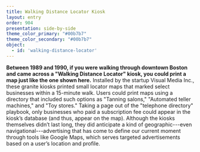 ```yaml
---
title: Walking Distance Locator Kiosk
layout: entry
order: 904
presentation: side-by-side
theme_color_primary: "#00b7b7"
theme_color_secondary: "#00b7b7"
object:
  - id: 'walking-distance-locator'
---
```


**Between 1989 and 1990, if you were walking through downtown Boston and came across a "Walking Distance Locator" kiosk, you could print a map just like the one shown here.** Installed by the startup Visual Media Inc., these granite kiosks printed small locator maps that marked select businesses within a 15-minute walk. Users could print maps using a directory that included such options as "Tanning salons," "Automated teller machines," and "Toy stores." Taking a page out of the "telephone directory" playbook, only businesses who paid a subscription fee could appear in the kiosk’s database (and thus, appear on the map). Although the kiosks themselves didn’t last long, they did anticipate a kind of geographic---even navigational---advertising that has come to define our current moment through tools like Google Maps, which serves targeted advertisements based on a user’s location and profile.